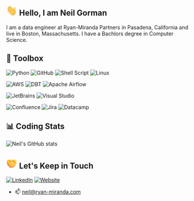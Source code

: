 <!--
**NeilGorman104/NeilGorman104** is a ✨ _special_ ✨ repository because its `README.md` (this file) appears on your GitHub profile.

![GitHub followers](https://img.shields.io/github/followers/NeilGorman104?style=social)
-->


## <img src="https://raw.githubusercontent.com/NeilGorman104/NeilGorman104/master/gifs/wave.gif" width="30px"> Hello, I am Neil Gorman

 I am a data engineer at Ryan-Miranda Partners in Pasadena, California and live in Boston, Massachusetts. I have a Bachlors degree in Computer Science. 



## 🧰 Toolbox
<!--Toolbox icons -->
![Python](https://img.shields.io/badge/python-3670A0?style=for-the-badge&logo=python&logoColor=ffdd54)
![GitHub](https://img.shields.io/badge/github-%23121011.svg?style=for-the-badge&logo=github&logoColor=white)
![Shell Script](https://img.shields.io/badge/shell_script-%23121011.svg?style=for-the-badge&logo=gnu-bash&logoColor=white)
![Linux](https://img.shields.io/badge/Linux-FCC624?style=for-the-badge&logo=linux&logoColor=black)

![AWS](https://img.shields.io/badge/AWS-%23FF9900.svg?style=for-the-badge&logo=amazon-aws&logoColor=white)
![DBT](https://img.shields.io/badge/DBT-FF694B?style=for-the-badge&logo=dbt&logoColor=white)
![Apache Airflow](https://img.shields.io/badge/Apache%20Airflow-017CEE?style=for-the-badge&logo=Apache%20Airflow&logoColor=white)

![JetBrains](https://img.shields.io/badge/jetbrains-000000?style=for-the-badge&logo=jetbrains&logoColor=white&color=black&labelColor=black)
![Visual Studio](https://img.shields.io/badge/Visual%20Studio-5C2D91.svg?style=for-the-badge&logo=visual-studio&logoColor=white)

![Confluence](https://img.shields.io/badge/confluence-%23172BF4.svg?style=for-the-badge&logo=confluence&logoColor=white)
![Jira](https://img.shields.io/badge/jira-%230A0FFF.svg?style=for-the-badge&logo=jira&logoColor=white)
![Datacamp](https://img.shields.io/badge/Datacamp-05192D?style=for-the-badge&logo=datacamp&logoColor=03E860)

## 📊 Coding Stats

![Neil's GitHub stats](https://github-readme-stats.vercel.app/api?username=NeilGorman104&show_icons=true&count_private=true&theme=gruvbox)



## <img src="https://raw.githubusercontent.com/NeilGorman104/NeilGorman104/master/gifs/handshaking.gif" width="30px"> Let's Keep in Touch

<p align="left">
<a href="https://www.linkedin.com/in/neil-gorman-985b181b4/"><img alt="LinkedIn" src="https://img.shields.io/badge/LinkedIn-Gorman,Neil-blue?style=flat-square&logo=linkedin"></a>
<a href="https://ryan-miranda.com/"><img alt="Website" src="https://img.shields.io/badge/Website-RM-maroon?style=flat-square&logo=google-chrome"></a>

 
 - 📫 neil@ryan-miranda.com 
